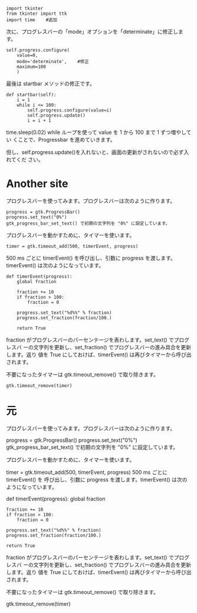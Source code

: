     import tkinter
    from tkinter import ttk
    import time    #追加

次に、プログレスバーの「mode」オプションを「determinate」に修正します。

    self.progress.configure(
        value=0,
        mode='determinate',    #修正
        maximum=100
        )

最後は startbar メソッドの修正です。

    def startbar(self):
        i = 1
        while i <= 100:
            self.progress.configure(value=i)
            self.progress.update()
            i = i + 1


time.sleep(0.02) while ループを使って value を 1 から 100 まで 1 ずつ増やしてい
くことで、Progressbar を進めていきます。

但し、self.progress.update()を入れないと、画面の更新がされないので必ず入れてくだ
さい。

# Another site

プログレスバーを使ってみます。プログレスバーは次のように作ります。

    progress = gtk.ProgressBar()
    progress.set_text("0%")
    gtk_progress_bar_set_text() で初期の文字列を "0%" に設定しています。

プログレスバーを動かすために、タイマーを使います。

    timer = gtk.timeout_add(500, timerEvent, progress)

500 ms ごとに timerEvent() を呼び出し、引数に progress を渡します。timerEvent()
は次のようになっています。

    def timerEvent(progress):
        global fraction

        fraction += 10
        if fraction > 100:
            fraction = 0

        progress.set_text("%d%%" % fraction)
        progress.set_fraction(fraction/100.)

        return True

fraction がプログレスバーのパーセンテージを表わします。set_text() でプログレスバ
ーの文字列を更新し、set_fraction() でプログレスバーの進み具合を更新します。返り
値を True にしておけば、timerEvent() は再びタイマーから呼び出されます。

不要になったタイマーは gtk.timeout_remove() で取り除きます。

    gtk.timeout_remove(timer)

# 元

プログレスバーを使ってみます。プログレスバーは次のように作ります。

progress = gtk.ProgressBar() progress.set_text("0%") gtk_progress_bar_set_text()
で初期の文字列を "0%" に設定しています。

プログレスバーを動かすために、タイマーを使います。

timer = gtk.timeout_add(500, timerEvent, progress) 500 ms ごとに timerEvent() を
呼び出し、引数に progress を渡します。timerEvent() は次のようになっています。

def timerEvent(progress): global fraction

    fraction += 10
    if fraction > 100:
        fraction = 0

    progress.set_text("%d%%" % fraction)
    progress.set_fraction(fraction/100.)

    return True

fraction がプログレスバーのパーセンテージを表わします。set_text() でプログレスバ
ーの文字列を更新し、set_fraction() でプログレスバーの進み具合を更新します。返り
値を True にしておけば、timerEvent() は再びタイマーから呼び出されます。

不要になったタイマーは gtk.timeout_remove() で取り除きます。

gtk.timeout_remove(timer)
